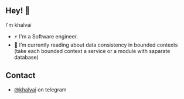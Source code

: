 ## Hey! 👋

I'm khalvai


- ⚡ I'm a Software engineer.
- 🔭 I’m currently reading about data consistency in bounded contexts (take each bounded context a service or a module with saparate database)


## Contact
- [@khalvai](https://t.me/khalvai) on telegram
